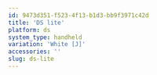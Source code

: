 ```yaml
---
id: 9473d351-f523-4f13-b1d3-bb9f3971c42d
title: 'DS lite'
platform: ds
system_type: handheld
variation: 'White [J]'
accessories: ''
slug: ds-lite
---
```

